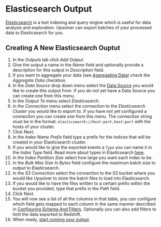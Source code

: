 # Elasticsearch Output

[Elasticsearch](https://www.elastic.co/products/elasticsearch) is a text indexing and query engine which is useful for data analysis and exploration. Upsolver can export batches of your processed data to Elasticsearch for you.

## Creating A New Elasticsearch Ouptut

1. In the _Outputs_ tab click _Add Output_.
2. Give the output a name in the _Name_ field and optionally provide a description for this output in _Description_ field.
3. If you want to aggregate your data (see [Aggregating Data](/outputs/aggregating-data.md)) check the _Aggregate Data_ checkbox.
4. In the _Data Source_ drop down menu select the [Data Source](/DataSources.md) you would like to create this output from. If you do not yet have a Data Source you can create one from this menu.
5. In the _Output To_ menu select _Elasticsearch_.
6. In the _Connection_ menu select the connection to the _Elasticsearch Cluster_ you would like to export to. If you have not yet configured a connection you can create one from this menu. The connection string must be in the format: `elasticsearch://host:port,host:port` with the hosts of your cluster.
7. Click Next.
8. In the _Index Name Prefix_ field type a prefix for the indices that will be created in your Elasticsearch cluster.
9. If you would like to give the exported events a `Type` you can name it in the _Index Type_ field. Read more about types in Elasticsearch [here](https://www.elastic.co/blog/index-vs-type).
10. In the _Index Partition Size_ select how large you want each index to be.
11. In the _Bulk Max Size In Bytes_ field configure the maximum batch size to output to Elasticsearch.
12. In the _S3 Connection_ select the connection to the S3 bucket where you would like Upsolver to store the batch files to load into Elasticsearch.
13. If you would like to have the files written to a certain prefix within the bucket you provided, type that prefix in the _Path_ field.
14. Click Next.
13. You will now see a list of all the columns in that table, you can configure which field gets mapped to each column in the same manner described in [Configuring Schema And Filters](/outputs/configuring-schema-and-filters.md). Optionally you can also add filters to limit the data exported to Redshift.
14. When ready, [start running your output](/outputs/running-and-stopping-outputs.md).